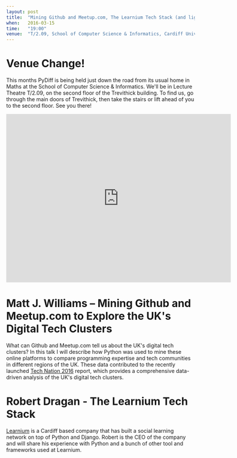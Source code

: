 ```yaml
---
layout: post
title:  "Mining Github and Meetup.com, The Learnium Tech Stack (and lightning talks!)"
when:   2016-03-15
time:   "19:00"
venue:  "T/2.09, School of Computer Science & Informatics, Cardiff University"
---
```


# Venue Change!

This months PyDiff is being held just down the road from its usual home in Maths at the School of Computer Science & Informatics. We'll be in Lecture Theatre T/2.09, on the second floor of the Trevithick building. To find us, go through the main doors of Trevithick, then take the stairs or lift ahead of you to the second floor. See you there!

<iframe src="https://www.google.com/maps/embed?pb=!1m18!1m12!1m3!1d2484.5563658121855!2d-3.1726044842308547!3d51.4846569796314!2m3!1f0!2f0!3f0!3m2!1i1024!2i768!4f13.1!3m3!1m2!1s0x486e1cb8742c46f5%3A0xc620b871e5d19cac!2sTrevithick+Bldg%2C+Cardiff+CF24!5e0!3m2!1sen!2suk!4v1456917752266" width="600" height="450" frameborder="0" style="border:0" allowfullscreen>&nbsp;</iframe>

# Matt J. Williams – Mining Github and Meetup.com to Explore the UK's Digital Tech Clusters

What can Github and Meetup.com tell us about the UK's digital tech clusters? In this talk I will describe how Python was used to mine these online platforms to compare programming expertise and tech communities in different regions of the UK. These data contributed to the recently launched [Tech Nation 2016](http://www.nesta.org.uk/publications/tech-nation-2016) report, which provides a comprehensive data-driven analysis of the UK's digital tech clusters.

# Robert Dragan - The Learnium Tech Stack

[Learnium](https://learnium.com) is a Cardiff based company that has built a social learning network on top of Python and Django. Robert is the CEO of the company and will share his experience with Python and a bunch of other tool and frameworks used at Learnium.
